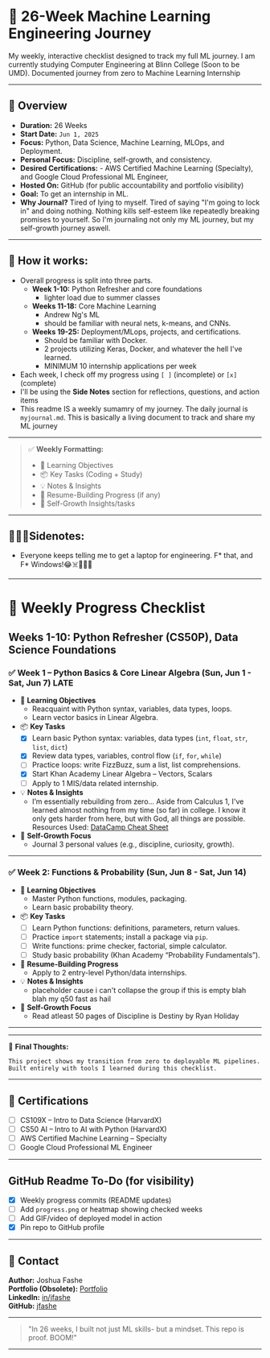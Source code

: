 # 📘 26-Week Machine Learning Engineering Journey

My weekly, interactive checklist designed to track my full ML journey. I am currently studying Computer Engineering at Blinn College (Soon to be UMD).
Documented journey from zero to Machine Learning Internship

---

## 🔰 Overview
- **Duration:** 26 Weeks
- **Start Date:** `Jun 1, 2025`
- **Focus:** Python, Data Science, Machine Learning, MLOps, and Deployment.
- **Personal Focus:** Discipline, self-growth, and consistency.
- **Desired Certifications:** - AWS Certified Machine Learning (Specialty), and Google Cloud Professional ML Engineer, 
- **Hosted On:** GitHub (for public accountability and portfolio visibility)
- **Goal:** To get an internship in ML.
- **Why Journal?** Tired of lying to myself. Tired of saying "I'm going to lock in" and doing nothing. Nothing kills self-esteem like repeatedly breaking promises to yourself. So I'm journaling not only my ML journey, but my self-growth journey aswell.

---

## 🧭 How it works:
- Overall progress is split into three parts.
    - **Week 1-10:** Python Refresher and core foundations
        - lighter load due to summer classes
    - **Weeks 11-18:** Core Machine Learning
        - Andrew Ng's ML
        - should be familiar with neural nets, k-means, and CNNs.
    - **Weeks 19-25:** Deployment/MLops, projects, and certifications.
        - Should be familiar with Docker.
        - 2 projects utilizing Keras, Docker, and whatever the hell I've learned.
        - MINIMUM 10 internship applications per week
- Each week, I check off my progress using `[ ]` (incomplete) or `[x]` (complete)
- I'll be using the **Side Notes** section for reflections, questions, and action items
- This readme IS a weekly sumamry of my journey. The daily journal is `myjournal.md`. This is basically a living document to track and share my ML journey

---
> ✅ **Weekly Formatting:**
> - 🎯 Learning Objectives
> - 📦 Key Tasks (Coding + Study)
> - 💡 Notes & Insights
> - 🧪 Resume-Building Progress (if any)
> - 🌱 Self-Growth Insights/tasks
---

## 👨🏾‍💻Sidenotes:
- Everyone keeps telling me to get a laptop for engineering. F* that, and F* Windows!😂☠️🙈🎶😏

---
# 📅 Weekly Progress Checklist
## Weeks 1-10: Python Refresher (CS50P), Data Science Foundations
### ✅ Week 1 – Python Basics & Core Linear Algebra (Sun, Jun 1 - Sat, Jun 7) **LATE**
- 🎯 **Learning Objectives**
  - Reacquaint with Python syntax, variables, data types, loops.
  - Learn vector basics in Linear Algebra.
- 📦 **Key Tasks**
  - [X] Learn basic Python syntax: variables, data types (`int`, `float`, `str`, `list`, `dict`)
  - [X] Review data types, variables, control flow (`if`, `for`, `while`)
  - [ ] Practice loops: write FizzBuzz, sum a list, list comprehensions.
  - [X] Start Khan Academy Linear Algebra – Vectors, Scalars
  - [ ] Apply to 1 MIS/data related internship.
- 💡 **Notes & Insights**
  - I’m essentially rebuilding from zero... Aside from Calculus 1, I've learned almost nothing from my time (so far) in college. I know it only gets harder from here, but with God, all things are possible. Resources Used: [DataCamp Cheat Sheet](https://www.datacamp.com/community/blog/python-cheat-sheet)
- 🌱 **Self-Growth Focus**
  - Journal 3 personal values (e.g., discipline, curiosity, growth).
---
### ✅ Week 2: Functions & Probability (Sun, Jun 8 - Sat, Jun 14)
- 🎯 **Learning Objectives**
  - Master Python functions, modules, packaging.
  - Learn basic probability theory.
- 📦 **Key Tasks**
  - [ ] Learn Python functions: definitions, parameters, return values.
  - [ ] Practice `import` statements; install a package via `pip`.
  - [ ] Write functions: prime checker, factorial, simple calculator.
  - [ ] Study basic probability (Khan Academy “Probability Fundamentals”).
- 🧪 **Resume-Building Progress**
  - Apply to 2 entry-level Python/data internships.
- 💡 **Notes & Insights**
  - placeholder cause i can't collapse the group if this is empty blah blah my q50 fast as hail
- 🌱 **Self-Growth Focus**
  - Read atleast 50 pages of Discipline is Destiny by Ryan Holiday
---


---

📝 **Final Thoughts:**
```
This project shows my transition from zero to deployable ML pipelines. Built entirely with tools I learned during this checklist.
```

---

## 📜 Certifications
- [ ] CS109X – Intro to Data Science (HarvardX)
- [ ] CS50 AI – Intro to AI with Python (HarvardX)
- [ ] AWS Certified Machine Learning – Specialty
- [ ] Google Cloud Professional ML Engineer

---

## GitHub Readme To-Do (for visibility)
- [X] Weekly progress commits (README updates)
- [ ] Add `progress.png` or heatmap showing checked weeks
- [ ] Add GIF/video of deployed model in action
- [X] Pin repo to GitHub profile

---

## 💬 Contact
**Author:** Joshua Fashe  
**Portfolio (Obsolete):** [Portfolio](https://joshuapersonalprofile.netlify.app/)  
**LinkedIn:** [in/jfashe](https://www.linkedin.com/in/jfashe)  
**GitHub:** [jfashe](https://github.com/jfashe)

---

> "In 26 weeks, I built not just ML skills- but a mindset. This repo is proof. BOOM!"

---
